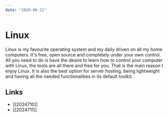 ```yaml
---
date: "2020-06-21"
---
```


# Linux

Linux is my favourite operating system and my daily driven on all my home computers. It's free, open source and completely under your own control. All you need to do is have the desire to learn how to control your computer with Linux, the tools are all there and free for you. That is the main reason I enjoy Linux. It is also the best option for server hosting, being lightweight and having all the needed functionalities in its default toolkit.

## Links

* [[2024710]]
* [[2024711]]
